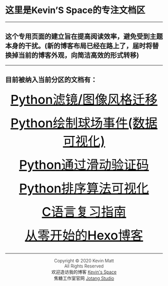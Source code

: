 # 这里是Kevin’S Space的专注文档区

---------------------



## 	这个专用页面的建立旨在提高阅读效率，避免受到主题本身的干扰。(新的博客布局已经在路上了，届时将替换掉当前的博客外观，向简洁高效的形式转移)

----------------------



## 目前被纳入当前分区的文档有：

<div align="center">
  <a
    href="python-filter.html"
    style="color: black; font-size: 2.5rem; font-weight: 500"
    target="_blank"
    >Python滤镜/图像风格迁移</a
  >
</div>
<br />
<div align="center">
  <a
    href="python_ground.html"
    style="color: black; font-size: 2.5rem; font-weight: 500"
    target="_blank"
    >Python绘制球场事件(数据可视化)</a
  >
</div>
<br />
<div align="center">
  <a
    href="autoau.html"
    style="color: black; font-size: 2.5rem; font-weight: 500"
    target="_blank"
    >Python通过滑动验证码</a
  >
</div>
<br />
<div align="center">
  <a
    href="sort_visualize.html"
    style="color: black; font-size: 2.5rem; font-weight: 500"
    target="_blank"
    >Python排序算法可视化</a
  >
</div>
<br />
<div align="center">
  <a
    href="CPrograming_review.html"
    style="color: black; font-size: 2.5rem; font-weight: 500"
    target="_blank"
    >C语言复习指南</a
  >
</div>
<br />

<div align="center">
  <a
    href="Hexo_StartFromZero.html"
    style="color: black; font-size: 2.5rem; font-weight: 500"
    target="_blank"
    >从零开始的Hexo博客</a
  >
</div>

<br />

--------------------------



<footer style="text-align: center;font-weight:330">
  <div>Copyright © 2020 Kevin Matt</div>
  <div>All Rights Reserved</div>
  <div>
    欢迎造访我的博客
    <a href="https://www.kevinmatt.top/" style="color: black" target="_blank"
      >Kevin's Space
    </a>
  </div>
  <div>
    焦糖工作室官网
    <a href="https://jotang.club/" style="color: black" target="_blank"
      >Jotang Studio</a
    >
  </div>
</footer>

